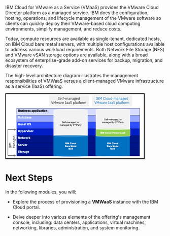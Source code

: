 IBM Cloud for VMware as a Service (VMaaS) provides the VMware Cloud Director platform as a managed service. IBM does the configuration, hosting, operations, and lifecycle management of the VMware software so clients can quickly deploy their VMware-based cloud computing environments, simplify management, and reduce costs.

Today, compute resources are available as single-tenant, dedicated hosts, on IBM Cloud bare metal servers, with multiple host configurations available to address various workload requirements. Both Network File Storage (NFS) and VMware vSAN storage options are available, along with a broad ecosystem of enterprise-grade add-on services for backup, migration, and disaster recovery.

The high-level architecture diagram illustrates the management responsibilities of VMWaaS versus a client-managed VMware infrastructure as a service (IaaS) offering.

![](_attachments/VMWaaShighlevelArch.png)


#
# Next Steps

In the following modules, you will:

- Explore the process of provisioning a **VMWaaS** instance with the IBM Cloud portal.

- Delve deeper into various elements of the offering's management console, including: data centers, applications, virtual machines, networking, libraries, administration, and system monitoring.